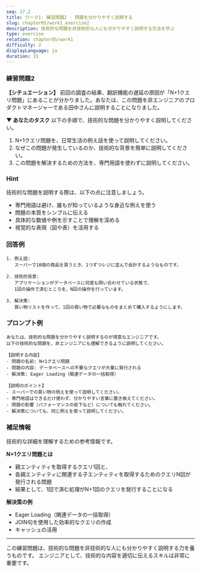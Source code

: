 ```yaml
---
seq: 27.2
title: ワーク1: 練習問題2 - 問題を分かりやすく説明する
slug: chapter05/work1_exercise2
description: 技術的な問題を非技術的な人にも分かりやすく説明する方法を学ぶ
type: exercise
relation: chapter05/work1
difficulty: 2
displayLanguage: ja
duration: 15
---
```


### 練習問題2

**【シチュエーション】**
前回の調査の結果、翻訳機能の遅延の原因が「N+1クエリ問題」にあることが分かりました。あなたは、この問題を非エンジニアのプロダクトマネージャーである田中さんに説明することになりました。

**▼ あなたのタスク**
以下の手順で、技術的な問題を分かりやすく説明してください。

1. N+1クエリ問題を、日常生活の例え話を使って説明してください。
2. なぜこの問題が発生しているのか、技術的な背景を簡単に説明してください。
3. この問題を解決するための方法を、専門用語を使わずに説明してください。

### Hint
技術的な問題を説明する際は、以下の点に注意しましょう。

- 専門用語は避け、誰もが知っているような身近な例えを使う
- 問題の本質をシンプルに伝える
- 具体的な数値や例を示すことで理解を深める
- 視覚的な表現（図や表）を活用する

### 回答例
```
1. 例え話:
   スーパーで10個の商品を買うとき、1つずつレジに並んで会計するようなものです。
   
2. 技術的背景:
   アプリケーションがデータベースに何度も問い合わせている状態で、
   1回の操作で済むところを、N回の操作を行っています。
   
3. 解決策:
   買い物リストを作って、1回の買い物で必要なものをまとめて購入するようにします。
```

### プロンプト例
```
あなたは、技術的な問題を分かりやすく説明するのが得意なエンジニアです。
以下の技術的な問題を、非エンジニアにも理解できるように説明してください。

【説明する内容】
- 問題の名前: N+1クエリ問題
- 問題の内容: データベースへの不要なクエリが大量に発行される
- 解決策: Eager Loading（関連データの一括取得）

【説明のポイント】
- スーパーでの買い物の例えを使って説明してください。
- 専門用語はできるだけ使わず、分かりやすい言葉に置き換えてください。
- 問題の影響（パフォーマンスの低下など）についても触れてください。
- 解決策についても、同じ例えを使って説明してください。
```

### 補足情報
技術的な詳細を理解するための参考情報です。

**N+1クエリ問題とは**
- 親エンティティを取得するクエリ1回と、
- 各親エンティティに関連する子エンティティを取得するためのクエリN回が発行される問題
- 結果として、1回で済む処理がN+1回のクエリを発行することになる

**解決策の例**
- Eager Loading（関連データの一括取得）
- JOIN句を使用した効率的なクエリの作成
- キャッシュの活用

---
この練習問題は、技術的な問題を非技術的な人にも分かりやすく説明する力を養うものです。
エンジニアとして、技術的な内容を適切に伝えるスキルは非常に重要です。
